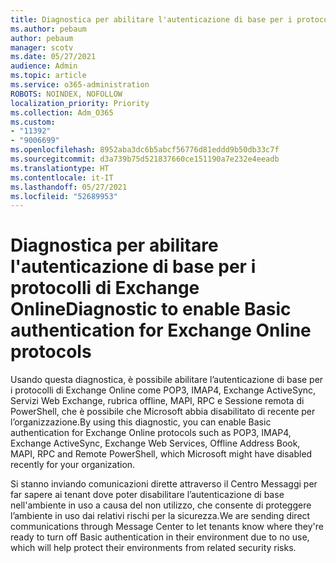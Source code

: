 ```yaml
---
title: Diagnostica per abilitare l'autenticazione di base per i protocolli di Exchange Online
ms.author: pebaum
author: pebaum
manager: scotv
ms.date: 05/27/2021
audience: Admin
ms.topic: article
ms.service: o365-administration
ROBOTS: NOINDEX, NOFOLLOW
localization_priority: Priority
ms.collection: Adm_O365
ms.custom:
- "11392"
- "9006699"
ms.openlocfilehash: 8952aba3dc6b5abcf56776d81eddd9b50db33c7f
ms.sourcegitcommit: d3a739b75d521837660ce151190a7e232e4eeadb
ms.translationtype: HT
ms.contentlocale: it-IT
ms.lasthandoff: 05/27/2021
ms.locfileid: "52689953"
---
```

# <a name="diagnostic-to-enable-basic-authentication-for-exchange-online-protocols"></a><span data-ttu-id="4b569-102">Diagnostica per abilitare l'autenticazione di base per i protocolli di Exchange Online</span><span class="sxs-lookup"><span data-stu-id="4b569-102">Diagnostic to enable Basic authentication for Exchange Online protocols</span></span>

<span data-ttu-id="4b569-103">Usando questa diagnostica, è possibile abilitare l’autenticazione di base per i protocolli di Exchange Online come POP3, IMAP4, Exchange ActiveSync, Servizi Web Exchange, rubrica offline, MAPI, RPC e Sessione remota di PowerShell, che è possibile che Microsoft abbia disabilitato di recente per l’organizzazione.</span><span class="sxs-lookup"><span data-stu-id="4b569-103">By using this diagnostic, you can enable Basic authentication for Exchange Online protocols such as POP3, IMAP4, Exchange ActiveSync, Exchange Web Services, Offline Address Book, MAPI, RPC and Remote PowerShell, which Microsoft might have disabled recently for your organization.</span></span> 

<span data-ttu-id="4b569-104">Si stanno inviando comunicazioni dirette attraverso il Centro Messaggi per far sapere ai tenant dove poter disabilitare l’autenticazione di base nell'ambiente in uso a causa del non utilizzo, che consente di proteggere l’ambiente in uso dai relativi rischi per la sicurezza.</span><span class="sxs-lookup"><span data-stu-id="4b569-104">We are sending direct communications through Message Center to let tenants know where they're ready to turn off Basic authentication in their environment due to no use, which will help protect their environments from related security risks.</span></span>